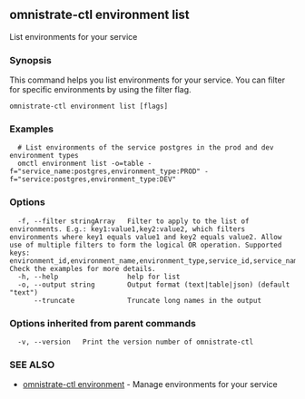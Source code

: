 ## omnistrate-ctl environment list

List environments for your service

### Synopsis

This command helps you list environments for your service.
You can filter for specific environments by using the filter flag.

```
omnistrate-ctl environment list [flags]
```

### Examples

```
  # List environments of the service postgres in the prod and dev environment types
  omctl environment list -o=table -f="service_name:postgres,environment_type:PROD" -f="service:postgres,environment_type:DEV"
```

### Options

```
  -f, --filter stringArray   Filter to apply to the list of environments. E.g.: key1:value1,key2:value2, which filters environments where key1 equals value1 and key2 equals value2. Allow use of multiple filters to form the logical OR operation. Supported keys: environment_id,environment_name,environment_type,service_id,service_name,source_env_name. Check the examples for more details.
  -h, --help                 help for list
  -o, --output string        Output format (text|table|json) (default "text")
      --truncate             Truncate long names in the output
```

### Options inherited from parent commands

```
  -v, --version   Print the version number of omnistrate-ctl
```

### SEE ALSO

* [omnistrate-ctl environment](omnistrate-ctl_environment.md)	 - Manage environments for your service

